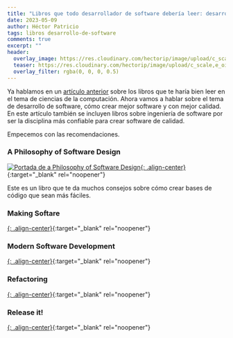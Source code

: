 ```yaml
---
title: "Libros que todo desarrollador de software debería leer: desarrollo"
date: 2023-05-09
author: Héctor Patricio
tags: libros desarrollo-de-software
comments: true
excerpt: ""
header:
  overlay_image: https://res.cloudinary.com/hectorip/image/upload/c_scale,e_oil_paint:19,w_1400/v1684180864/A2F74C59-DAC0-411A-970A-0BF85AD55F91_1_201_a_t4llcq.jpg
  teaser: https://res.cloudinary.com/hectorip/image/upload/c_scale,e_oil_paint:19,w_400/v1684180864/A2F74C59-DAC0-411A-970A-0BF85AD55F91_1_201_a_t4llcq.jpg
  overlay_filter: rgba(0, 0, 0, 0.5)
---
```


Ya hablamos en un [artículo anterior](https://blog.thedojo.mx/2023/05/13/libros-que-todo-desarrollador-de-software-deberia-leer-cs.html) sobre
los libros que te haría bien leer en el tema de ciencias de la computación.
Ahora vamos a hablar sobre el tema de desarrollo de software, cómo crear mejor software y con mejor calidad.
En este artículo también se incluyen libros sobre ingeniería de software por ser la disciplina más
confiable para crear software de calidad.

Empecemos con las recomendaciones.

### A Philosophy of Software Design

[![Portada de a Philosophy of Software Design](https://res.cloudinary.com/hectorip/image/upload/c_scale,w_350/v1684113024/Screen_Shot_2023-05-14_at_19.10.08_ocrzmo.png){: .align-center}](https://web.stanford.edu/~ouster/cgi-bin/book.php){:target="_blank" rel="noopener"}

Este es un libro que te da muchos consejos sobre cómo crear bases de código que sean más fáciles.

### Making Softare

[![](){: .align-center}](){:target="_blank" rel="noopener"}


### Modern Software Development

[![](){: .align-center}](){:target="_blank" rel="noopener"}


### Refactoring

[![](){: .align-center}](){:target="_blank" rel="noopener"}

### Release it!

[![](){: .align-center}](){:target="_blank" rel="noopener"}

